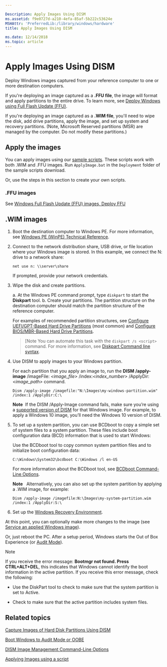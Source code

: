 ```yaml
---

Description: Apply Images Using DISM
ms.assetid: f9e0727d-a210-4efa-85af-5b222c53624e
MSHAttr: 'PreferredLib:/library/windows/hardware'
title: Apply Images Using DISM

ms.date: 12/14/2018
ms.topic: article
---
```


# Apply Images Using DISM

Deploy Windows images captured from your reference computer to one or more destination computers. 

If you're deploying an image captured as a **.FFU file**, the image will format and apply partitions to the entire drive. To learn more, see [Deploy Windows using Full Flash Update (FFU)](deploy-windows-using-full-flash-update--ffu.md).

If you're deploying an image captured as a **.WIM file**, you'll need to wipe the disk, add drive partitions, apply the image, and set up system and recovery partitions. (Note, Microsoft Reserved partitions (MSR) are managed by the computer. Do not modify these partitions.)


## Apply the images

You can apply images using our [sample scripts](http://download.microsoft.com/download/3/F/2/3F2646EF-D589-498C-9F07-DE5549BE018E/USB-B.zip). These scripts work with both .WIM and .FFU images. Run `ApplyImage.bat` in the `Deployment` folder of the sample scripts download.

Or, use the steps in this section to create your own scripts.

### .FFU images
See [Windows Full Flash Update (FFU) images, Deploy FFU](deploy-windows-using-full-flash-update--ffu.md#DeployFFU)

## .WIM images

1. Boot the destination computer to Windows PE. For more information, see [Windows PE (WinPE) Technical Reference](winpe-intro.md).

2. Connect to the network distribution share, USB drive, or file location where your Windows image is stored. In this example, we connect the N: drive to a network share:

    ```
    net use n: \\server\share
    ```
    
    If prompted, provide your network credentials.

3. Wipe the disk and create partitions. 

   a. At the Windows PE command prompt, type `diskpart` to start the **Diskpart** tool.
   b. Create your partitions. The partition structure on the destination computer should match the partition structure of the reference computer. 

    For examples of recommended partition structures, see [Configure UEFI/GPT-Based Hard Drive Partitions](configure-uefigpt-based-hard-drive-partitions.md#relatedsamplefiles) (most common) and [Configure BIOS/MBR-Based Hard Drive Partitions](configure-biosmbr-based-hard-drive-partitions.md#relatedsamplefiles).

    > [Note
    > You can automate this task with the `diskpart /s <script>` command. For more information, see [Diskpart Command line syntax](http://go.microsoft.com/fwlink/?LinkId=128458).

5.  Use DISM to apply images to your Windows partition.

    For each partition that you apply an image to, run the **DISM** **/apply-image** /imageFile: *&lt;image\_file&gt;* /index:*&lt;index\_number&gt;* /ApplyDir:*&lt;image\_path&gt;* command.

    ```
    Dism /apply-image /imagefile:"N:\Images\my-windows-partition.wim" /index:1 /ApplyDir:C:\
    ```

    **Note**  If the DISM /Apply-Image command fails, make sure you’re using a [supported version of DISM](dism-supported-platforms.md) for that Windows image. For example, to apply a Windows 10 image, you’ll need the Windows 10 version of DISM.

6.  To set up a system partition, you can use BCDboot to copy a simple set of system files to a system partition. These files include boot configuration data (BCD) information that is used to start Windows:

    Use the BCDboot tool to copy common system partition files and to initialize boot configuration data:

    ```
    C:\Windows\System32\bcdboot C:\Windows /l en-US
    ```

    For more information about the BCDboot tool, see [BCDboot Command-Line Options](bcdboot-command-line-options-techref-di.md).

    **Note**  
    Alternatively, you can also set up the system partition by applying a .WIM image, for example:

    `Dism /apply-image /imagefile:N:\Images\my-system-partition.wim /index:1 /ApplyDir:S:\`

7.  Set up the [Windows Recovery Environment](deploy-windows-re.md).

At this point, you can optionally make more changes to the image (see [Service an applied Windows image](service-an-applied-windows-image.md)).

Or, just reboot the PC. After a setup period, Windows starts the Out of Box Experience (or [Audit Mode](boot-windows-to-audit-mode-or-oobe.md)).

> [!Note]
> If you receive the error message: **Bootmgr not found. Press CTRL+ALT+DEL**, this indicates that Windows cannot identify the boot information in the active partition. If you receive this error message, check the following:
> 
> -   Use the DiskPart tool to check to make sure that the system partition is set to Active.
> 
> -   Check to make sure that the active partition includes system files.

## <span id="related_topics"></span>Related topics


[Capture Images of Hard Disk Partitions Using DISM](capture-images-of-hard-disk-partitions-using-dism.md)

[Boot Windows to Audit Mode or OOBE](boot-windows-to-audit-mode-or-oobe.md)

[DISM Image Management Command-Line Options](dism-image-management-command-line-options-s14.md)

[Applying Images using a script](http://go.microsoft.com/fwlink/?LinkId=618399)

 

 






